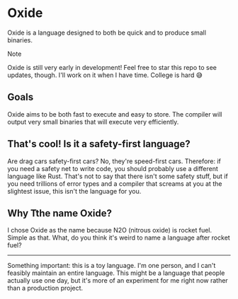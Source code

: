 # Oxide

Oxide is a language designed to both be quick and to produce small binaries.

> [!NOTE]
> Oxide is still very early in development! Feel free to star this repo to see updates, though. I'll work on it when I have time. College is hard 😅

## Goals
Oxide aims to be both fast to execute and easy to store. The compiler will output very small binaries that will execute very efficiently.

## That's cool! Is it a safety-first language?
Are drag cars safety-first cars? No, they're speed-first cars. Therefore: if you need a safety net to write code, you should probably use a different language like Rust. That's not to say that there isn't some safety stuff, but if you need trillions of error types and a compiler that screams at you at the slightest issue, this isn't the language for you.

## Why Tthe name Oxide?
I chose Oxide as the name because N2O (nitrous oxide) is rocket fuel. Simple as that. What, do you think it's weird to name a language after rocket fuel?

---

Something important: this is a toy language. I'm one person, and I can't feasibly maintain an entire language. This might be a language that people actually use one day, but it's more of an experiment for me right now rather than a production project.
